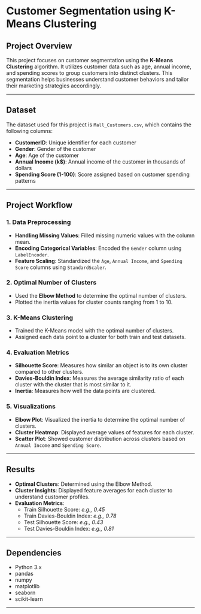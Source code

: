 #  Customer Segmentation using K-Means Clustering

## Project Overview

This project focuses on customer segmentation using the **K-Means Clustering** algorithm. It utilizes customer data such as age, annual income, and spending scores to group customers into distinct clusters. This segmentation helps businesses understand customer behaviors and tailor their marketing strategies accordingly.

---

## Dataset

The dataset used for this project is `Mall_Customers.csv`, which contains the following columns:

- **CustomerID**: Unique identifier for each customer
- **Gender**: Gender of the customer
- **Age**: Age of the customer
- **Annual Income (k$)**: Annual income of the customer in thousands of dollars
- **Spending Score (1-100)**: Score assigned based on customer spending patterns

---

## Project Workflow

### 1. Data Preprocessing

- **Handling Missing Values**: Filled missing numeric values with the column mean.
- **Encoding Categorical Variables**: Encoded the `Gender` column using `LabelEncoder`.
- **Feature Scaling**: Standardized the `Age`, `Annual Income`, and `Spending Score` columns using `StandardScaler`.

### 2. Optimal Number of Clusters

- Used the **Elbow Method** to determine the optimal number of clusters.
- Plotted the inertia values for cluster counts ranging from 1 to 10.

### 3. K-Means Clustering

- Trained the K-Means model with the optimal number of clusters.
- Assigned each data point to a cluster for both train and test datasets.

### 4. Evaluation Metrics

- **Silhouette Score**: Measures how similar an object is to its own cluster compared to other clusters.
- **Davies-Bouldin Index**: Measures the average similarity ratio of each cluster with the cluster that is most similar to it.
- **Inertia**: Measures how well the data points are clustered.

### 5. Visualizations

- **Elbow Plot**: Visualized the inertia to determine the optimal number of clusters.
- **Cluster Heatmap**: Displayed average values of features for each cluster.
- **Scatter Plot**: Showed customer distribution across clusters based on `Annual Income` and `Spending Score`.

---

## Results

- **Optimal Clusters**: Determined using the Elbow Method.
- **Cluster Insights**: Displayed feature averages for each cluster to understand customer profiles.
- **Evaluation Metrics**:
  - Train Silhouette Score: *e.g., 0.45*
  - Train Davies-Bouldin Index: *e.g., 0.78*
  - Test Silhouette Score: *e.g., 0.43*
  - Test Davies-Bouldin Index: *e.g., 0.81*

---

## Dependencies

- Python 3.x
- pandas
- numpy
- matplotlib
- seaborn
- scikit-learn

---

